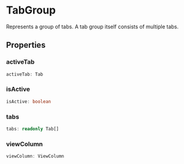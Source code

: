 # TabGroup

Represents a group of tabs. A tab group itself consists of multiple tabs.

## Properties

### activeTab

```typescript
activeTab: Tab
```

### isActive

```typescript
isActive: boolean
```

### tabs

```typescript
tabs: readonly Tab[]
```

### viewColumn

```typescript
viewColumn: ViewColumn
```

[ViewColumn]: ViewColumn.md
[Tab]: Tab.md
